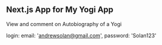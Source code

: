 ## Next.js App for My Yogi App
View and comment on Autobiography of a Yogi

login:   email: 'andrewsolan@gmail.com',
    password: 'Solan123'